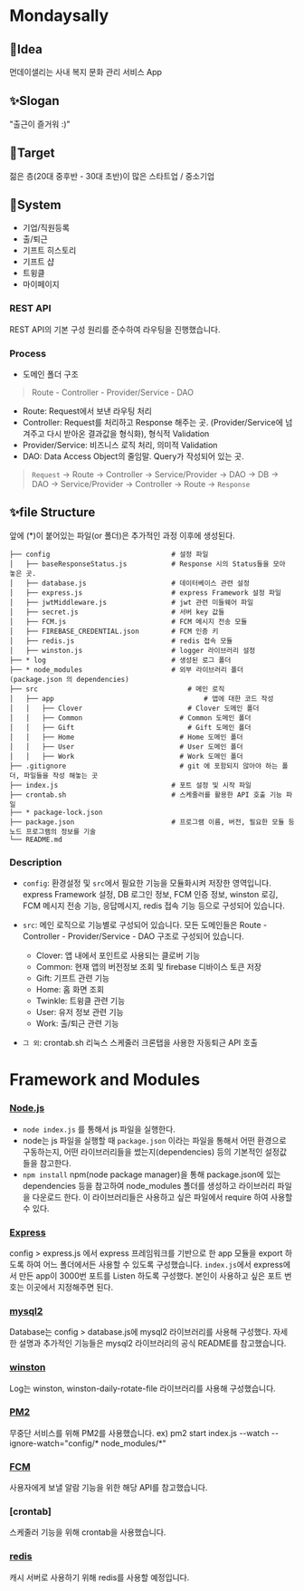 # Mondaysally

## 💭Idea
먼데이샐리는 사내 복지 문화 관리 서비스 App

## ✨Slogan
"출근이 즐거워 :)"

## 🎯Target
젊은 층(20대 중후반 - 30대 초반)이 많은 스타트업 / 중소기업

## 🌟System
* 기업/직원등록 
* 출/퇴근
* 기프트 히스토리
* 기프트 샵
* 트윙클
* 마이페이지

### REST API
REST API의 기본 구성 원리를 준수하여 라우팅을 진행했습니다.

### Process
- 도메인 폴더 구조
> Route - Controller - Provider/Service - DAO

- Route: Request에서 보낸 라우팅 처리
- Controller: Request를 처리하고 Response 해주는 곳. (Provider/Service에 넘겨주고 다시 받아온 결과값을 형식화), 형식적 Validation
- Provider/Service: 비즈니스 로직 처리, 의미적 Validation
- DAO: Data Access Object의 줄임말. Query가 작성되어 있는 곳.  

> `Request` -> Route -> Controller -> Service/Provider -> DAO -> DB -> DAO -> Service/Provider -> Controller -> Route -> `Response`

## ✨file Structure
앞에 (*)이 붙어있는 파일(or 폴더)은 추가적인 과정 이후에 생성된다.
```
├── config                              # 설정 파일
│   ├── baseResponseStatus.js           # Response 시의 Status들을 모아 놓은 곳. 
│   ├── database.js                     # 데이터베이스 관련 설정
│   ├── express.js                      # express Framework 설정 파일
│   ├── jwtMiddleware.js                # jwt 관련 미들웨어 파일
│   ├── secret.js                       # 서버 key 값들 
│   ├── FCM.js                          # FCM 메시지 전송 모듈
│   ├── FIREBASE_CREDENTIAL.json        # FCM 인증 키 
│   ├── redis.js                        # redis 접속 모듈
│   ├── winston.js                      # logger 라이브러리 설정
├── * log                               # 생성된 로그 폴더
├── * node_modules                    	# 외부 라이브러리 폴더 (package.json 의 dependencies)
├── src                     		        # 메인 로직
│   ├── app              				        # 앱에 대한 코드 작성
│ 	│   ├── Clover            			    # Clover 도메인 폴더
│   │ 	├── Common          	          # Common 도메인 폴더
│ 	│ 	├── Gift 		                    # Gift 도메인 폴더
│ 	│ 	├── Home   		                  # Home 도메인 폴더
│ 	│ 	├── User  		                  # User 도메인 폴더
│ 	│ 	├── Work   		                  # Work 도메인 폴더
├── .gitignore                     		  # git 에 포함되지 않아야 하는 폴더, 파일들을 작성 해놓는 곳
├── index.js                            # 포트 설정 및 시작 파일    
├── crontab.sh                          # 스케줄러를 활용한 API 호출 기능 파일
├── * package-lock.json              	 
├── package.json                        # 프로그램 이름, 버전, 필요한 모듈 등 노드 프로그램의 정보를 기술
└── README.md
```

### Description
- `config`: 환경설정 및 `src`에서 필요한 기능을 모듈화시켜 저장한 영역입니다. express Framework 설정, DB 로그인 정보, FCM 인증 정보, winston 로깅, FCM 메시지 전송 기능, 응답메시지, redis 접속 기능 등으로 구성되어 있습니다. 

- `src`: 메인 로직으로 기능별로 구성되어 있습니다. 모든 도메인들은 Route - Controller - Provider/Service - DAO 구조로 구성되어 있습니다.
   * Clover: 앱 내에서 포인트로 사용되는 클로버 기능
   * Common: 현재 앱의 버전정보 조회 및 firebase 디바이스 토큰 저장
   * Gift: 기프트 관련 기능
   * Home: 홈 화면 조회
   * Twinkle: 트윙클 관련 기능
   * User: 유저 정보 관련 기능
   * Work: 출/퇴근 관련 기능

- `그 외`: crontab.sh 리눅스 스케줄러 크론탭을 사용한 자동퇴근 API 호출

# Framework and Modules
### [Node.js](https://nodejs.org/ko/)
-  `node index.js` 를 통해서 js 파일을 실행한다.
-  node는 js 파일을 실행할 때 `package.json` 이라는 파일을 통해서 어떤 환경으로 구동하는지, 어떤 라이브러리들을 썼는지(dependencies) 등의 기본적인 설정값 들을 참고한다.
- `npm install` npm(node package manager)을 통해 package.json에 있는 dependencies 등을 참고하여 node_modules 폴더를 생성하고 라이브러리 파일을 다운로드 한다. 이 라이브러리들은 사용하고 싶은 파일에서 require 하여 사용할 수 있다.

### [Express](https://expressjs.com/ko/)
config > express.js 에서 express 프레임워크를 기반으로 한 app 모듈을 export 하도록 하여 어느 폴더에서든 사용할 수 있도록 구성했습니다.
`index.js`에서 express에서 만든 app이 3000번 포트를 Listen 하도록 구성했다. 본인이 사용하고 싶은 포트 번호는 이곳에서 지정해주면 된다. 

### [mysql2](https://www.npmjs.com/package/mysql2)
Database는 config > database.js에 mysql2 라이브러리를 사용해 구성했다. 자세한 설명과 추가적인 기능들은 mysql2 라이브러리의 공식 README를 참고했습니다.

### [winston](https://www.npmjs.com/package/winston)
Log는 winston, winston-daily-rotate-file 라이브러리를 사용해 구성했습니다.

### [PM2](https://pm2.keymetrics.io/)
무중단 서비스를 위해 PM2를 사용했습니다. ex) pm2 start index.js --watch --ignore-watch="config/* node_modules/*"

### [FCM](https://firebase.google.com/docs/cloud-messaging)
사용자에게 보낼 알람 기능을 위한 해당 API를 참고했습니다.

### [crontab]
스케줄러 기능을 위해 crontab을 사용했습니다.

### [redis](https://redis.io/)
캐시 서버로 사용하기 위해 redis를 사용할 예정입니다.








